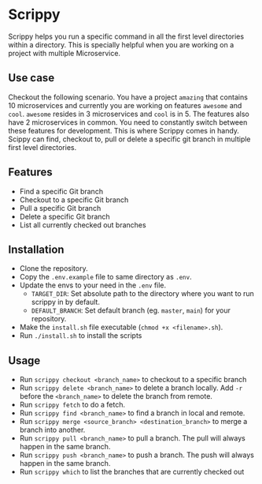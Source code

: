 # Scrippy

Scrippy helps you run a specific command in all the first level directories within a directory. This is specially helpful when you are working on a project with multiple Microservice.

## Use case
Checkout the following scenario. You have a project `amazing` that contains 10 microservices and currently you are working on features `awesome` and `cool`. `awesome` resides in 3 microservices and `cool` is in 5. The features also have 2 microservices in common. You need to constantly switch between these features for development. This is where Scrippy comes in handy. Scippy can find, checkout to, pull or delete a specific git branch in multiple first level directories.

## Features
- Find a specific Git branch
- Checkout to a specific Git branch
- Pull a specific Git branch
- Delete a specific Git branch
- List all currently checked out branches

## Installation
- Clone the repository.
- Copy the `.env.example` file to same directory as `.env`.
- Update the envs to your need in the `.env` file.
    - `TARGET_DIR`: Set absolute path to the directory where you want to run scrippy in by default.
    - `DEFAULT_BRANCH`: Set default branch (eg. `master`, `main`) for your repository.
- Make the `install.sh` file executable (`chmod +x <filename>.sh`).
- Run `./install.sh` to install the scripts

## Usage
- Run `scrippy checkout <branch_name>` to checkout to a specific branch
- Run `scrippy delete <branch_name>` to delete a branch locally. Add `-r` before the `<branch_name>` to delete the branch from remote.
- Run `scrippy fetch` to do a fetch.
- Run `scrippy find <branch_name>` to find a branch in local and remote.
- Run `scrippy merge <source_branch> <destination_branch>` to merge a branch into another.
- Run `scrippy pull <branch_name>` to pull a branch. The pull will always happen in the same branch.
- Run `scrippy push <branch_name>` to push a branch. The push will always happen in the same branch.
- Run `scrippy which` to list the branches that are currently checked out
